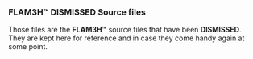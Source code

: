### FLAM3H™ DISMISSED Source files ###

Those files are the **FLAM3H™** source files that have been **DISMISSED**.</br>
They are kept here for reference and in case they come handy again at some point.